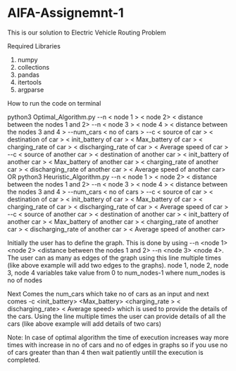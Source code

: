 # AIFA-Assignemnt-1
This is our solution to Electric Vehicle Routing Problem

Required Libraries  
1) numpy
2) collections
3) pandas
4) itertools
5) argparse

How to run the code on terminal


python3 Optimal_Algorithm.py  --n < node 1 > < node 2> < distance between the nodes 1 and 2> --n < node 3 > < node 4 > < distance between the nodes 3 and 4 > --num_cars < no of cars > --c < source of car > < destination of car > < init_battery of car > < Max_battery of car > < charging_rate of car > < discharging_rate of car > < Average speed of car > 
 --c < source of another car > < destination of another car > < init_battery of another car > < Max_battery of another car > < charging_rate of another car > < discharging_rate of another car > < Average speed of another car> 
                                  OR 
python3 Heuristic_Algorithm.py  --n < node 1 > < node 2> < distance between the nodes 1 and 2> --n < node 3 > < node 4 > < distance between the nodes 3 and 4 > --num_cars < no of cars > --c < source of car > < destination of car > < init_battery of car > < Max_battery of car > < charging_rate of car > < discharging_rate of car > < Average speed of car > 
 --c < source of another car > < destination of another car > < init_battery of another car > < Max_battery of another car > < charging_rate of another car > < discharging_rate of another car > < Average speed of another car> 
  
Initially the user has to define the graph. This is done by using  --n <node 1> <node 2> <distance between the nodes 1 and 2> --n <node 3> <node 4>. The user can as many as edges of the graph using this line multiple times (like above example will add two edges to the graphs). node 1, node 2, node 3, node 4 variables take value from 0 to num_nodes-1 where num_nodes is no of nodes 

Next Comes the num_cars which take no of cars as an input and next comes -c <source> <destination> <init_battery> <Max_battery> <charging_rate > < discharging_rate> < Average speed> which is used to provide the details of the cars. Using the line multiple times the user can provide details of all the cars (like above example will add details of two cars)
  
Note: In case of optimal algorithm the time of execution increases way more times with increase in no of cars and no of edges in graphs so if you use no of cars greater than than 4 then wait patiently untill the execution is completed. 
